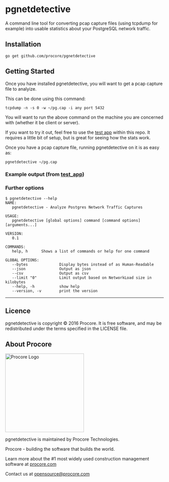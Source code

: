 # pgnetdetective

A command line tool for converting pcap capture files (using tcpdump for example) into usable statistics about your PostgreSQL network traffic.

## Installation

```
go get github.com/procore/pgnetdetective
```

## Getting Started

Once you have installed pgnetdetective, you will want to get a pcap capture file to analyize.

This can be done using this command:
```
tcpdump -n -s 0 -w ~/pg.cap -i any port 5432
```

You will want to run the above command on the machine you are concerned with (whether it be client
or server).

If you want to try it out, feel free to use the [test app](https://github.com/procore/pgnetdetective/tree/master/test_app) within this repo. It requires a little
bit of setup, but is great for seeing how the stats work.

Once you have a pcap capture file, running pgnetdetective on it is as easy as:
```
pgnetdetective ~/pg.cap
```

### Example output (from [test_app](https://github.com/procore/pgnetdetective/tree/master/test_app))



### Further options

```
$ pgnetdetective --help
NAME:
   pgnetdetective - Analyze Postgres Network Traffic Captures

USAGE:
   pgnetdetective [global options] command [command options] [arguments...]

VERSION:
   0.1

COMMANDS:
   help, h      Shows a list of commands or help for one command

GLOBAL OPTIONS:
   --bytes              Display bytes instead of as Human-Readable
   --json               Output as json
   --csv                Output as csv
   --limit "0"          Limit output based on NetworkLoad size in kilobytes
   --help, -h           show help
   --version, -v        print the version
```

-----

## Licence
pgnetdetective is copyright © 2016 Procore. It is free software, and may be redistributed under the terms specified in the LICENSE file.

## About Procore

<img
  src="https://www.procore.com/images/procore_logo.png"
  alt="Procore Logo"
  width="250px"
/>

pgnetdetective is maintained by Procore Technologies.

Procore - building the software that builds the world.

Learn more about the #1 most widely used construction management software at [procore.com](https://www.procore.com/)

Contact us at opensource@procore.com
